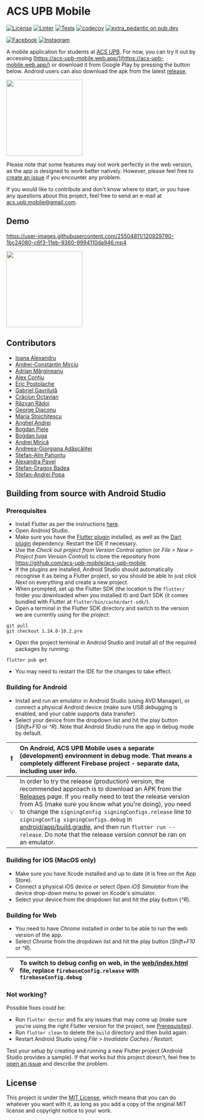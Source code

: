 # ACS UPB Mobile
[![License](https://img.shields.io/badge/license-MIT-green.svg?style=flat)](LICENSE.txt)
[![Linter](https://github.com/acs-upb-mobile/acs-upb-mobile/workflows/Linter/badge.svg)](https://github.com/acs-upb-mobile/acs-upb-mobile/actions?query=workflow%3ALinter)
[![Tests](https://github.com/acs-upb-mobile/acs-upb-mobile/workflows/Tests/badge.svg)](https://github.com/acs-upb-mobile/acs-upb-mobile/actions?query=workflow%3ATests)
[![codecov](https://codecov.io/gh/acs-upb-mobile/acs-upb-mobile/branch/master/graph/badge.svg)](https://codecov.io/gh/acs-upb-mobile/acs-upb-mobile)
[![extra_pedantic on pub.dev](https://img.shields.io/badge/style-extra__pedantic-blue)](https://pub.dev/packages/extra_pedantic)

[![Facebook](https://img.shields.io/badge/Facebook-1877F2?style=for-the-badge&logo=facebook&logoColor=white)](https://www.facebook.com/acsupbmobile)
[![Instagram](https://img.shields.io/badge/Instagram-E4405F?style=for-the-badge&logo=instagram&logoColor=white)](https://www.instagram.com/acs_upb_mobile/)

A mobile application for students at [ACS UPB](https://acs.pub.ro/). For now, you can try it out by accessing [https://acs-upb-mobile.web.app/](https://acs-upb-mobile.web.app/) or download it from Google Play by pressing the button below. Android users can also download the apk from the latest [release](https://github.com/acs-upb-mobile/acs-upb-mobile/releases).

<a href="https://play.google.com/store/apps/details?id=ro.pub.acs.acs_upb_mobile"><img width=200 src=https://raw.githubusercontent.com/steverichey/google-play-badge-svg/266d2b2df26f10d3c00b8129a0bd9f6da6b19f00/img/en_get.svg></a>

Please note that some features may not work perfectly in the web version, as the app is designed to work better natively. However, please feel free to [create an issue](https://github.com/acs-upb-mobile/acs-upb-mobile/issues/new?&template=bug_report.md) if you encounter any problem.

If you would like to contribute and don't know where to start, or you have any questions about this project, feel free to send an e-mail at acs.upb.mobile@gmail.com.

## Demo

https://user-images.githubusercontent.com/25504811/120929790-1bc24080-c6f3-11eb-9360-9994110da946.mp4

<a href="https://www.youtube.com/watch?v=-IRL35WIeGc"><img width=200 src="https://user-images.githubusercontent.com/25504811/120929979-fa158900-c6f3-11eb-8ef3-237591001b44.png"></a>


## Contributors
* [Ioana Alexandru](https://github.com/IoanaAlexandru)
* [Andrei-Constantin Mirciu](https://github.com/andreicmirciu)
* [Adrian Mărgineanu](https://github.com/AdrianMargineanu)
* [Alex Conțiu](https://github.com/AlexContiu)
* [Eric Postolache](https://github.com/ericpostolache)
* [Gabriel Gavriluță](https://github.com/gabrielGavriluta)
* [Crăciun Octavian ](https://github.com/craciunoctavian)
* [Răzvan Rădoi ](https://github.com/razvanra2)
* [George Diaconu](https://github.com/GeorgeMD)
* [Maria Stoichițescu](https://github.com/stoichitescumaria)
* [Anghel Andrei](https://github.com/AnghelAndrei28)
* [Bogdan Piele](https://github.com/bogpie)
* [Bogdan Iuga](https://github.com/iugabogdan98)
* [Andrei Mirică](https://github.com/AndreiMirica19)
* [Andreea-Giorgiana Adăscăliței](https://github.com/AndreeaAdascalitei)
* [Ștefan-Alin Pahonțu](https://github.com/stafy2912)
* [Alexandra Pavel](https://github.com/AlexandraPavel)
* [Ștefan-Dragoș Badea](https://github.com/GhiaraD)
* [Ștefan-Andrei Popa](https://github.com/stefanp0pa)

## Building from source with Android Studio

### Prerequisites

* Install Flutter as per the instructions [here](https://flutter.dev/docs/get-started/install).
* Open Android Studio.
* Make sure you have the [Flutter plugin](https://plugins.jetbrains.com/plugin/9212-flutter) installed, as well as the [Dart plugin](https://plugins.jetbrains.com/plugin/6351-dart) dependency. Restart the IDE if necessary.
* Use the *Check out project from Version Control* option (or *File > New > Project from Version
Control*) to clone the repository from https://github.com/acs-upb-mobile/acs-upb-mobile.
* If the plugins are installed, Android Studio should automatically recognise it as being a Flutter project, so you should be able to just click *Next* on everything and create a new project.
* When prompted, set up the Flutter SDK (the location is the `flutter/` folder you downloaded when you installed it) and Dart SDK (it comes bundled with Flutter at `flutter/bin/cache/dart-sdk/`).
* Open a terminal in the Flutter SDK directory and switch to the version we are currently using for the project:
```
git pull
git checkout 1.24.0-10.2.pre
```
* Open the project terminal in Android Studio and install all of the required packages by running:
```
flutter pub get
```
* You may need to restart the IDE for the changes to take effect.

### Building for Android

* Install and run an emulator in Android Studio (using AVD Manager), or connect a physical Android device (make sure USB debugging is enabled, and your cable supports data transfer).
* Select your device from the dropdown list and hit the play button (*Shift+F10* or *^R*). Note that Android Studio runs the app in debug mode by default.

| :exclamation: | On Android, ACS UPB Mobile uses **a separate (development) environment in debug mode**. That means a completely different Firebase project - separate data, including user info.|
|---------------|:--------------------------------------------------------------------------------------------------------------------------------------------------------------------------------|
|     :bulb:    | In order to try the release (production) version, the recommended approach is to download an APK from the [Releases](https://github.com/acs-upb-mobile/acs-upb-mobile/releases) page. If you really need to test the release version from AS (make sure you know what you're doing), you need to change the `signingConfig signingConfigs.release` line to `signingConfig signingConfigs.debug` in [android/app/build.gradle](android/app/build.gradle), and then run `flutter run --release`. Do note that the release version *cannot* be ran on an emulator.|

### Building for iOS (MacOS only)

* Make sure you have Xcode installed and up to date (it is free on the App Store).
* Connect a physical iOS device or select *Open iOS Simulator* from the device drop-down menu to power on Xcode's simulator.
* Select your device from the dropdown list and hit the play button (*^R*).

### Building for Web

* You need to have *Chrome* installed in order to be able to run the web version of the app.
* Select *Chrome* from the dropdown list and hit the play button (*Shift+F10* or *^R*).

|     :bulb:    | To switch to debug config on web, in the [web/index.html](web/index.html) file, replace `firebaseConfig.release` with `firebaseConfig.debug` |
|---------------|:---------------------------------------------------------------------------------------------------------------------------------------------|

### Not working?

Possible fixes could be:
* Run `flutter doctor` and fix any issues that may come up (make sure you're using the right Flutter version for the project, see [Prerequisites](#prerequisites)).
* Run `flutter clean` to delete the `build` directory and then build again.
* Restart Android Studio using *File > Invalidate Caches / Restart*.

Test your setup by creating and running a new Flutter project (Android Studio provides a sample). If that works but this project doesn't, feel free to [open an issue](https://github.com/IoanaAlexandru/acs_upb_mobile/issues/new) and describe the problem.

## License  

This project is under the [MIT License](LICENSE.txt), which means that you can do whatever you want with it, as long as you add a copy of the original MIT license and copyright notice to your work.
